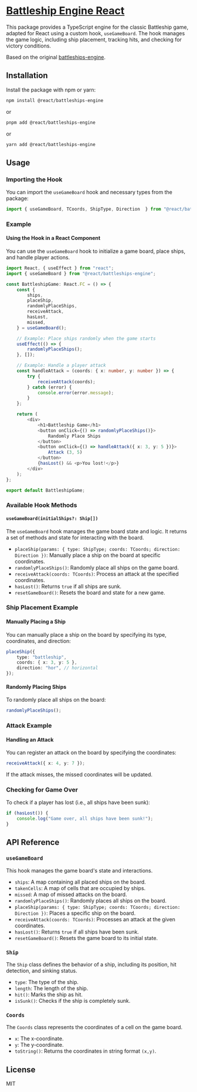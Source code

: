 # [Battleship Engine React](https://www.npmjs.com/package/@react/battleships-engine) 

This package provides a TypeScript engine for the classic Battleship game, adapted for React using a custom hook, `useGameBoard`. The hook manages the game logic, including ship placement, tracking hits, and checking for victory conditions.

Based on the original [battleships-engine](https://www.npmjs.com/package/battleships-engine).

## Installation

Install the package with npm or yarn:

```bash
npm install @react/battleships-engine
```

or

```bash
pnpm add @react/battleships-engine
```
or

```bash
yarn add @react/battleships-engine
```

## Usage

### Importing the Hook

You can import the `useGameBoard` hook and necessary types from the package:

```typescript
import { useGameBoard, TCoords, ShipType, Direction  } from "@react/battleships-engine";
```

### Example

#### Using the Hook in a React Component

You can use the `useGameBoard` hook to initialize a game board, place ships, and handle player actions.

```typescript
import React, { useEffect } from "react";
import { useGameBoard } from "@react/battleships-engine";

const BattleshipGame: React.FC = () => {
    const {
        ships,
        placeShip,
        randomlyPlaceShips,
        receiveAttack,
        hasLost,
        missed,
    } = useGameBoard();

    // Example: Place ships randomly when the game starts
    useEffect(() => {
        randomlyPlaceShips();
    }, []);

    // Example: Handle a player attack
    const handleAttack = (coords: { x: number, y: number }) => {
        try {
            receiveAttack(coords);
        } catch (error) {
            console.error(error.message);
        }
    };

    return (
        <div>
            <h1>Battleship Game</h1>
            <button onClick={() => randomlyPlaceShips()}>
                Randomly Place Ships
            </button>
            <button onClick={() => handleAttack({ x: 3, y: 5 })}>
                Attack (3, 5)
            </button>
            {hasLost() && <p>You lost!</p>}
        </div>
    );
};

export default BattleshipGame;
```

### Available Hook Methods

#### `useGameBoard(initialShips?: Ship[])`

The `useGameBoard` hook manages the game board state and logic. It returns a set of methods and state for interacting with the board.

- `placeShip(params: { type: ShipType; coords: TCoords; direction: Direction })`: Manually place a ship on the board at specific coordinates.
- `randomlyPlaceShips()`: Randomly place all ships on the game board.
- `receiveAttack(coords: TCoords)`: Process an attack at the specified coordinates.
- `hasLost()`: Returns `true` if all ships are sunk.
- `resetGameBoard()`: Resets the board and state for a new game.

### Ship Placement Example

#### Manually Placing a Ship

You can manually place a ship on the board by specifying its type, coordinates, and direction:

```typescript
placeShip({
    type: "battleship",
    coords: { x: 3, y: 5 },
    direction: "hor", // horizontal
});
```

#### Randomly Placing Ships

To randomly place all ships on the board:

```typescript
randomlyPlaceShips();
```

### Attack Example

#### Handling an Attack

You can register an attack on the board by specifying the coordinates:

```typescript
receiveAttack({ x: 4, y: 7 });
```

If the attack misses, the missed coordinates will be updated.

### Checking for Game Over

To check if a player has lost (i.e., all ships have been sunk):

```typescript
if (hasLost()) {
    console.log("Game over, all ships have been sunk!");
}
```

## API Reference

### `useGameBoard`

This hook manages the game board's state and interactions.

- `ships`: A map containing all placed ships on the board.
- `takenCells`: A map of cells that are occupied by ships.
- `missed`: A map of missed attacks on the board.
- `randomlyPlaceShips()`: Randomly places all ships on the board.
- `placeShip(params: { type: ShipType; coords: TCoords; direction: Direction })`: Places a specific ship on the board.
- `receiveAttack(coords: TCoords)`: Processes an attack at the given coordinates.
- `hasLost()`: Returns `true` if all ships have been sunk.
- `resetGameBoard()`: Resets the game board to its initial state.

### `Ship`

The `Ship` class defines the behavior of a ship, including its position, hit detection, and sinking status.

- `type`: The type of the ship.
- `length`: The length of the ship.
- `hit()`: Marks the ship as hit.
- `isSunk()`: Checks if the ship is completely sunk.

### `Coords`

The `Coords` class represents the coordinates of a cell on the game board.

- `x`: The x-coordinate.
- `y`: The y-coordinate.
- `toString()`: Returns the coordinates in string format `(x,y)`.

## License

MIT
